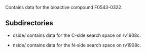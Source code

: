 Contains data for the bioactive compound F0543-0322.

## Subdirectories

- cside/ contains data for the C-side search space on rv1908c.

- nside/ contains data for the N-side search space on rv1908c.

